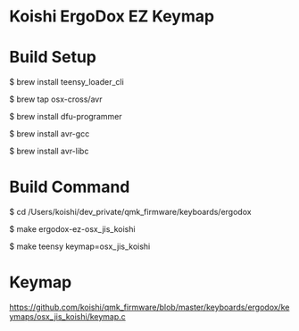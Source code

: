 # Koishi ErgoDox EZ Keymap

# Build Setup

$ brew install teensy_loader_cli

$ brew tap osx-cross/avr

$ brew install dfu-programmer

$ brew install avr-gcc

$ brew install avr-libc

# Build Command

$ cd /Users/koishi/dev_private/qmk_firmware/keyboards/ergodox

$ make ergodox-ez-osx_jis_koishi

$ make teensy keymap=osx_jis_koishi

# Keymap

https://github.com/koishi/qmk_firmware/blob/master/keyboards/ergodox/keymaps/osx_jis_koishi/keymap.c
